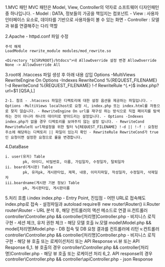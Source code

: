 1.MVC 패턴 MVC 패턴은 Model, View, Controller의 약자로 소프트웨어 디자인패턴 중 하나입니다. - Model : DATA, 정보들의 가공을 책임지는 컴포넌트 - View : 사용자 인터페이스 요소로, 데이타를 기반으로 사용자들이 볼 수 있는 화면 - Controller : 모델과 뷰를 연결해주는 다리 역할

2.Apache - httpd.conf 파일 수정

    주석 해제
    LoadModule rewrite_module modules/mod_rewrite.so

    <Directory "${SRVROOT}/htdocs">내 AllowOverride 설정 변경 AllowOverride None -> AllowOverride All

3.root에 .htaccess 파일 생성 후 아래 내용 삽입 Options -MultiViews RewriteEngine On Options -Indexes RewriteCond %{REQUEST_FILENAME} !-d RewriteCond %{REQUEST_FILENAME} !-f RewriteRule ^(.+)$ index.php?url=$1 [QSA,L]

    2-1. 참조 - .htaccess 파일은 디렉토리에 대한 설정 옵션을 제공하는 파일입니다. - Options -MultiViews localhost로 요청 시, index.php 또는 index.html를 자동으로 찾지 않습니다. - RewriteEngine On url을 재구성 하는 방식으로 직접 페이지를 탐색하는 것이 아니라 하나의 데이터로 받아드리는 설정입니다. - Options -Indexes index.php가 없을 경우 디렉토리를 보여주지 않는 설정 입니다. - RewriteCond RewriteRule의 url재설정을 위한 필터 %{REQUEST_FILENAME} !-d || !-f : 요청된 주소에 해당하는 디렉토리 || 파일이 있는지 확인 - RewriteRule RewriteCond가 true인 요청이면 설정한 요청으로 룰을 변경합니다.

4.DataBase

    i. user(유저) Table
            pk, 아이디, 비밀번호, 이름, 가입일자, 수정일자, 탈퇴일자
    ii. board(게시판) Table
            pk, 유저pk, 게시판타입, 제목, 내용, 이미지파일, 작성일자, 수정일자, 삭제일자
    iii.boardname(게시판 기본 정보) Table
            pk, 게시판타입, 게시판이름

5.처리 흐름
  i.index index.php - Entry Point, 진입점 - 어떤 URL로 접속해도 index.php로 접속 -  설정파일과 autoload require후 new router\Router()
 ii.Router router\Router - URL 분석 후, 해당 컨트롤러의 액션 메소드로 연결
iii.컨트롤러 controller\Controller.php && controller[처리명]Controller.php - 비지니스 로직 구현 - 세션 체크, 유저 권한 체크 - 해당 모델 호출
 iv.모델 model\Model.php && model[처리명]Model.php - DB 접속 및 DB 요청 결과를 컨트롤러에 리턴
  v.컨트롤러 controller\Controller.php && controller[처리명]Controller.php - 비지니스 로직 구현 - 해당 뷰 호출 또는 로케이션처리 또는 API Response
 vi.뷰 또는 API Response 6_1. 뷰 호출의 경우 controller\Controller.php && controller[처리명]Controller.php - 해당 뷰 호출 또는 로케이션 처리 6_2. API response의 경우 controller\Controller.php && controller\apiController.php - json Response